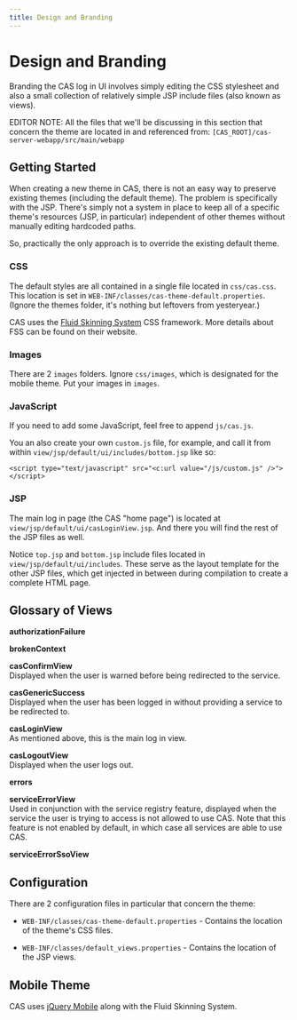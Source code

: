 ```yaml
---
title: Design and Branding
---
```


# Design and Branding

Branding the CAS log in UI involves simply editing the CSS stylesheet and also a small collection of relatively simple JSP include files (also known as views).

EDITOR NOTE: All the files that we'll be discussing in this section that concern the theme are located in and referenced from: `[CAS_ROOT]/cas-server-webapp/src/main/webapp`

## Getting Started

When creating a new theme in CAS, there is not an easy way to preserve existing themes (including the default theme). The problem is specifically with the JSP. There's simply not a system in place to keep all of a specific theme's resources (JSP, in particular) independent of other themes without manually editing hardcoded paths.

So, practically the only approach is to override the existing default theme.

### CSS

The default styles are all contained in a single file located in `css/cas.css`. This location is set in `WEB-INF/classes/cas-theme-default.properties`. (Ignore the themes folder, it's nothing but leftovers from yesteryear.)

CAS uses the [Fluid Skinning System]() CSS framework. More details about FSS can be found on their website.

[Fluid Skinning System]: http://wiki.fluidproject.org/display/fluid/Fluid+Skinning+System+%28FSS%29

### Images

There are 2 `images` folders. Ignore `css/images`, which is designated for the mobile theme. Put your images in `images`.

### JavaScript

If you need to add some JavaScript, feel free to append `js/cas.js`.

You an also create your own `custom.js` file, for example, and call it from within `view/jsp/default/ui/includes/bottom.jsp` like so:

	<script type="text/javascript" src="<c:url value="/js/custom.js" />"></script>

### JSP

The main log in page (the CAS "home page") is located at `view/jsp/default/ui/casLoginView.jsp`. And there you will find the rest of the JSP files as well.

Notice `top.jsp` and `bottom.jsp` include files located in `view/jsp/default/ui/includes`. These serve as the layout template for the other JSP files, which get injected in between during compilation to create a complete HTML page.

## Glossary of Views

**authorizationFailure**  

**brokenContext**  

**casConfirmView**  
Displayed when the user is warned before being redirected to the service.

**casGenericSuccess**  
Displayed when the user has been logged in without providing a service to be redirected to.

**casLoginView**  
As mentioned above, this is the main log in view.

**casLogoutView**  
Displayed when the user logs out.

**errors** 

**serviceErrorView**  
Used in conjunction with the service registry feature, displayed when the service the user is trying to access is not allowed to use CAS. Note that this feature is not enabled by default, in which case all services are able to use CAS.

**serviceErrorSsoView**   

## Configuration

There are 2 configuration files in particular that concern the theme:

* `WEB-INF/classes/cas-theme-default.properties` - Contains the location of the theme's CSS files.

* `WEB-INF/classes/default_views.properties` - Contains the location of the JSP views.

## Mobile Theme

CAS uses [jQuery Mobile]() along with the Fluid Skinning System.

[jQuery Mobile]: http://jquerymobile.com/